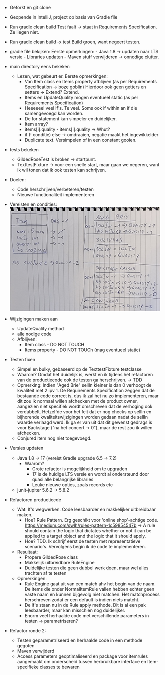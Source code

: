 - Geforkt en git clone
- Geopende in IntelliJ, project op basis van Gradle file
- Run gradle clean build
    Test faalt -> staat in Requirements Specification. Ze liegen niet.
- Run gradle clean build -x test
    Build groen, want negeert testen.
- gradle file bekijken:
    Eerste opmerkingen:
        - Java 1.8 -> updaten naar LTS versie
        - Libraries updaten
        - Maven stuff verwijderen -> onnodige clutter.
- main directory eens bekeken
    - Lezen, wat gebeurt er.
    Eerste opmerkingen:
        - Van Item class en Items property afblijven (as per Requirements Specification -> boze goblin)
            Hierdoor ook geen getters en setters -> Extend? Extend.
        - Items en UpdateQuality mogen eventueel static (as per Requirements Specification)
        - Heeeeeel veel if's. Te veel.
            Soms ook if within an if die samengevoegd kan worden.
        - De for statement kan simpeler en duidelijker.
        - Item array?
        - items[i].quality - items[i].quality -> Whut?
        - if (! conditie) else -> omdraaien, negatie maakt het ingewikkelder
        - Duplicate text. Versimpelen of in een constant gooien.
- tests bekeken
    - GildedRoseTest is broken -> startpunt.
    - TexttestFixture -> voor een snelle start, maar gaan we negeren, want ik wil tonen dat ik ook testen kan schrijven.

- Doelen:
    - Code herschrijven/verbeteren/testen
    - Nieuwe functionaliteit implementeren

- Vereisten en condities:
  ![Conditions](conditions.jpeg)

- Wijzigingen maken aan
    - UpdateQuality method
    - alle nodige code
    - Afblijven:
        - Item class - DO NOT TOUCH
        - Items property - DO NOT TOUCh (mag eventueel static)

- Testen fixen
    - Simpel en bulky, gebaseerd op de TexttestFixture testclasse
    - Waarom? Omdat het duidelijk is, werkt en ik tijdens het refactoren van de productiecode ook de testen ga herschrijven. -> TDD
    - Opmerking: Indien "Aged Brie" sellIn kleiner is dan 0 verhoogt de kwaliteit met 2 ipv 1. De Requirements Specification zeggen
        dat de bestaande code correct is, dus ik zal het nu zo implementeren, maar dit zou ik normaal willen afchecken met de product owner,
        aangezien niet specifiek wordt omschreven dat de verhoging ook verdubbelt. Hetzelfde voor het feit dat er nog
        checks op sellIn en bijhorende kwaliteitswijzigingen worden gedaan nadat de sellIn waarde verlaagd werd. Ik ga er van uit
        dat dit gewenst gedrags is voor Backstage ("na het concert -> 0"), maar de rest zou ik willen afchecken.
    - Conjured item nog niet toegevoegd.

- Versies updaten
  - Java 1.8 -> 17 (vereist Gradle upgrade 6.5 -> 7.2)
    - Waarom?
      - Grote refactor is mogelijkheid om te upgraden
      - 17 is de huidige LTS versie en wordt al ondersteund door quasi alle belangrijke libraries
      - Leuke nieuwe opties, zoals records etc
  - junit-jupiter 5.6.2 -> 5.8.2

- Refactoren productiecde
    - Wat: If's wegwerken. Code leesbaarder en makkelijker uitbreidbaar maken.
        - Hoe? Rule Pattern. Erg geschikt voor 'online shop'-achtige code.
            https://medium.com/swlh/rules-pattern-1c59854547b -> A rule should contain the logic that dictates
                whether or not it can be applied to a target object and the logic that it should apply.
        - Hoe? TDD. Ik schrijf eerst de testen met representatieve scenario's.
            Vervolgens begin ik de code te implementeren.
    - Resultaat:
      - Propere GildedRose class
      - Makkelijk uitbreidbare RuleEngine
      - Duidelijke testen die geen dubbel werk doen, maar wel alles trachten af te testen
    - Opmerkingen:
      - Rule Engine gaat uit van een match ahv het begin van de naam. De items die onder NormalItemRule vallen hebben
            echter geen vaste naam en kunnen bijgevolg niet matchen. Het matchprocess herschreven zodat er een default
            is indien niets matcht.
      - De if's staan nu in de Rule apply methode. Dit is al een pak leesbaarder, maar kan misschien nog duidelijker.
      - Enorm veel herhaalde code met verschillende parameters in testen -> parametriseren?

- Refactor ronde 2:
  - Testen geparametriseerd en herhaalde code in een methode gegoten
  - Maven verwijderd
  - Access parameters geoptimaliseerd en package voor itemrules aangemaakt om onderscheid tussen
        herbruikbare interface en Item-specifieke classes te bewaren
